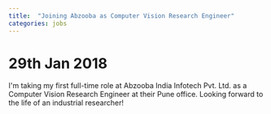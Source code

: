 ```yaml
---
title:  "Joining Abzooba as Computer Vision Research Engineer"
categories: jobs
---
```


# 29th Jan 2018

I'm taking my first full-time role at Abzooba India Infotech Pvt. Ltd. as a Computer Vision Research Engineer at their Pune office. Looking forward to the life of an industrial researcher!
